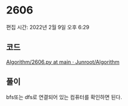 # 2606

편집 시간: 2022년 2월 9일 오후 6:29

## 코드

[Algorithm/2606.py at main · Junroot/Algorithm](https://github.com/Junroot/Algorithm/blob/main/backjoon/2606.py)

## 풀이

bfs또는 dfs로 연결되어 있는 컴퓨터를 확인하면 된다.